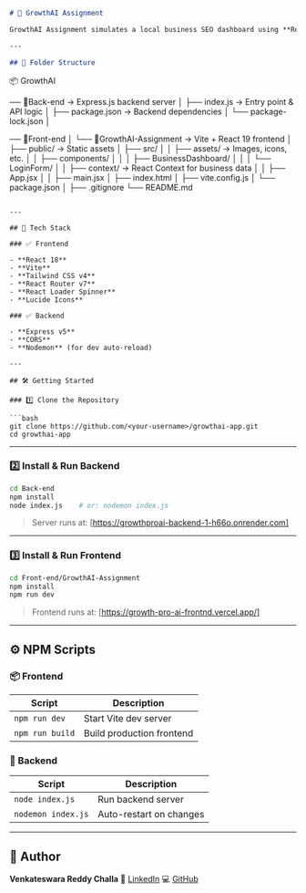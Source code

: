 ```markdown
# 🚀 GrowthAI Assignment

GrowthAI Assignment simulates a local business SEO dashboard using **React 19 (Vite + Tailwind CSS)** on the frontend and **Node.js + Express** on the backend.

---

## 📁 Folder Structure

```
📦 GrowthAI

── 📁Back-end                  → Express.js backend server
│   ├── index.js               → Entry point & API logic
│   ├── package.json           → Backend dependencies
│   └── package-lock.json
│

── 📁Front-end
│   └── 📁GrowthAI-Assignment   → Vite + React 19 frontend
│       ├── public/            → Static assets
│       ├── src/
│       │   ├── assets/        → Images, icons, etc.
│       │   ├── components/
│       │   │   ├── BusinessDashboard/
│       │   │   └── LoginForm/
│       │   ├── context/       → React Context for business data
│       │   ├── App.jsx
│       │   ├── main.jsx
│       ├── index.html
│       ├── vite.config.js
│       └── package.json
│
├── .gitignore
└── README.md
```

---

## 🧩 Tech Stack

### ✅ Frontend

- **React 18**
- **Vite**
- **Tailwind CSS v4**
- **React Router v7**
- **React Loader Spinner**
- **Lucide Icons**

### ✅ Backend

- **Express v5**
- **CORS**
- **Nodemon** (for dev auto-reload)

---

## 🛠️ Getting Started

### 1️⃣ Clone the Repository

```bash
git clone https://github.com/<your-username>/growthai-app.git
cd growthai-app
```

---

### 2️⃣ Install & Run Backend

```bash
cd Back-end
npm install
node index.js    # or: nodemon index.js
```

> Server runs at: [https://growthproai-backend-1-h66o.onrender.com]

---

### 3️⃣ Install & Run Frontend

```bash
cd Front-end/GrowthAI-Assignment
npm install
npm run dev
```

> Frontend runs at: [https://growth-pro-ai-frontnd.vercel.app/]

---

## ⚙️ NPM Scripts

### 📦 Frontend

| Script            | Description                      |
| ----------------- | -------------------------------- |
| `npm run dev`     | Start Vite dev server            |
| `npm run build`   | Build production frontend        |

### 🧪 Backend

| Script             | Description             |
| ------------------ | ----------------------- |
| `node index.js`    | Run backend server      |
| `nodemon index.js` | Auto-restart on changes |

---

## 👤 Author

**Venkateswara Reddy Challa**
🔗 [LinkedIn](https://www.linkedin.com/in/venkateswara-reddy-challa/)
💻 [GitHub](https://github.com/venkateswara4neco)
